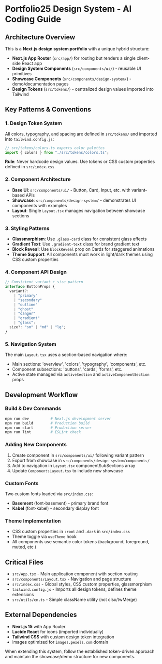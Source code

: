# Portfolio25 Design System - AI Coding Guide

## Architecture Overview

This is a **Next.js design system portfolio** with a unique hybrid structure:

- **Next.js App Router** (`src/app/`) for routing but renders a single client-side React app
- **Design System Components** (`src/components/ui/`) - reusable UI primitives
- **Showcase Components** (`src/components/design-system/`) - demo/documentation pages
- **Design Tokens** (`src/tokens/`) - centralized design values imported into Tailwind

## Key Patterns & Conventions

### 1. Design Token System

All colors, typography, and spacing are defined in `src/tokens/` and imported into `tailwind.config.js`:

```typescript
// src/tokens/colors.ts exports color palettes
import { colors } from "./src/tokens/colors.ts";
```

**Rule**: Never hardcode design values. Use tokens or CSS custom properties defined in `src/index.css`.

### 2. Component Architecture

- **Base UI**: `src/components/ui/` - Button, Card, Input, etc. with variant-based APIs
- **Showcase**: `src/components/design-system/` - demonstrates UI components with examples
- **Layout**: Single `Layout.tsx` manages navigation between showcase sections

### 3. Styling Patterns

- **Glassmorphism**: Use `.glass-card` class for consistent glass effects
- **Gradient Text**: Use `.gradient-text` class for brand gradient text
- **Block Reveal**: Use `blockReveal` prop on Cards for staggered animations
- **Theme Support**: All components must work in light/dark themes using CSS custom properties

### 4. Component API Design

```typescript
// Consistent variant + size pattern
interface ButtonProps {
  variant?:
    | "primary"
    | "secondary"
    | "outline"
    | "ghost"
    | "danger"
    | "gradient"
    | "glass";
  size?: "sm" | "md" | "lg";
}
```

### 5. Navigation System

The main `Layout.tsx` uses a section-based navigation where:

- Main sections: 'overview', 'colors', 'typography', 'components', etc.
- Component subsections: 'buttons', 'cards', 'forms', etc.
- Active state managed via `activeSection` and `activeComponentSection` props

## Development Workflow

### Build & Dev Commands

```bash
npm run dev          # Next.js development server
npm run build        # Production build
npm run start        # Production server
npm run lint         # ESLint check
```

### Adding New Components

1. Create component in `src/components/ui/` following variant pattern
2. Export from showcase in `src/components/design-system/components/`
3. Add to navigation in `Layout.tsx` componentSubSections array
4. Update `ComponentsLayout.tsx` to include new showcase

### Custom Fonts

Two custom fonts loaded via `src/index.css`:

- **Basement** (font-basement) - primary brand font
- **Kabel** (font-kabel) - secondary display font

### Theme Implementation

- CSS custom properties in `:root` and `.dark` in `src/index.css`
- Theme toggle via `useTheme` hook
- All components use semantic color tokens (background, foreground, muted, etc.)

## Critical Files

- `src/App.tsx` - Main application component with section routing
- `src/components/Layout.tsx` - Navigation and page structure
- `src/index.css` - Global styles, CSS custom properties, glassmorphism
- `tailwind.config.js` - Imports all design tokens, defines theme extensions
- `src/utils/cn.ts` - Simple className utility (not clsx/twMerge)

## External Dependencies

- **Next.js 15** with App Router
- **Lucide React** for icons (imported individually)
- **Tailwind CSS** with custom design token integration
- Images optimized for `images.pexels.com` domain

When extending this system, follow the established token-driven approach and maintain the showcase/demo structure for new components.
